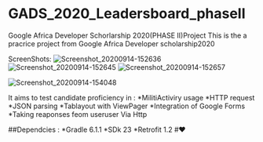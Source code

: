 # GADS_2020_Leadersboard_phaseII
Google Africa Developer Schorlarship 2020(PHASE II)Project
This is the a pracrice project from Google Africa Developer scholarship2020

ScreenShots:
![Screenshot_20200914-152636](https://user-images.githubusercontent.com/64317588/93108005-36a6dd80-f6aa-11ea-8135-f73b07110f26.png)
![Screenshot_20200914-152645](https://user-images.githubusercontent.com/64317588/93108478-be8ce780-f6aa-11ea-84ca-01fcdccee426.png) 
![Screenshot_20200914-152657](https://user-images.githubusercontent.com/64317588/93108814-2e02d700-f6ab-11ea-9ccf-ec892eb7dce7.png)

![Screenshot_20200914-154048](https://user-images.githubusercontent.com/64317588/93109197-a8335b80-f6ab-11ea-8b07-0595cd74bd51.png)

It aims to test candidate proficiency in :
*MilitiActiviry usage
*HTTP request 
*JSON parsing 
*Tablayout with ViewPager
*Integration of Google Forms
*Taking reaponses feom useruser Via Http

##Dependcies :
*Gradle 6.1.1
*SDk 23
*Retrofit 1.2
#❤




